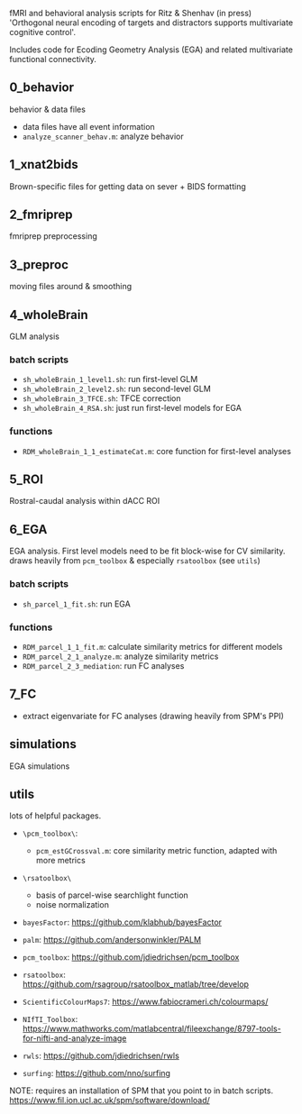 fMRI and behavioral analysis scripts for Ritz & Shenhav (in press) 'Orthogonal neural encoding of targets and distractors supports multivariate cognitive control'.

Includes code for Ecoding Geometry Analysis (EGA) and related multivariate functional connectivity.


## 0_behavior

behavior & data files
- data files have all event information 
- `analyze_scanner_behav.m`: analyze behavior


## 1_xnat2bids

Brown-specific files for getting data on sever + BIDS formatting


## 2_fmriprep

fmriprep preprocessing


## 3_preproc

moving files around & smoothing


## 4_wholeBrain

GLM analysis

### batch scripts
- `sh_wholeBrain_1_level1.sh`: run first-level GLM
- `sh_wholeBrain_2_level2.sh`: run second-level GLM
- `sh_wholeBrain_3_TFCE.sh`: TFCE correction
- `sh_wholeBrain_4_RSA.sh`: just run first-level models for EGA 

### functions
- `RDM_wholeBrain_1_1_estimateCat.m`: core function for first-level analyses


## 5_ROI

Rostral-caudal analysis within dACC ROI


## 6_EGA

EGA analysis. First level models need to be fit block-wise for CV similarity.
draws heavily from `pcm_toolbox` & especially `rsatoolbox` (see `utils`)

### batch scripts
- `sh_parcel_1_fit.sh`: run EGA

### functions
- `RDM_parcel_1_1_fit.m`: calculate similarity metrics for different models
- `RDM_parcel_2_1_analyze.m`: analyze similarity metrics
- `RDM_parcel_2_3_mediation`: run FC analyses



## 7_FC

- extract eigenvariate for FC analyses (drawing heavily from SPM's PPI)


## simulations

EGA simulations



## utils

lots of helpful packages.

- `\pcm_toolbox\`: 
	- `pcm_estGCrossval.m`: core similarity metric function, adapted with more metrics

- `\rsatoolbox\`
	- basis of parcel-wise searchlight function
	- noise normalization



- `bayesFactor`: https://github.com/klabhub/bayesFactor
- `palm`: https://github.com/andersonwinkler/PALM
- `pcm_toolbox`: https://github.com/jdiedrichsen/pcm_toolbox
- `rsatoolbox`: https://github.com/rsagroup/rsatoolbox_matlab/tree/develop
- `ScientificColourMaps7`: https://www.fabiocrameri.ch/colourmaps/
- `NIfTI_Toolbox`: https://www.mathworks.com/matlabcentral/fileexchange/8797-tools-for-nifti-and-analyze-image
- `rwls`: https://github.com/jdiedrichsen/rwls
- `surfing`: https://github.com/nno/surfing


NOTE: requires an installation of SPM that you point to in batch scripts.
https://www.fil.ion.ucl.ac.uk/spm/software/download/

